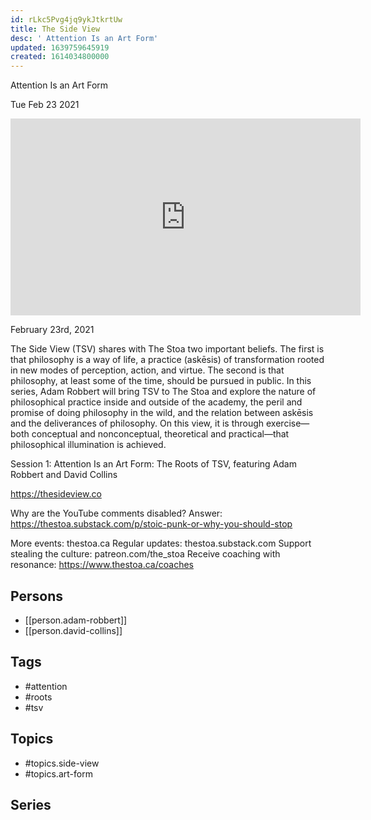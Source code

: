 ```yaml
---
id: rLkc5Pvg4jq9ykJtkrtUw
title: The Side View
desc: ' Attention Is an Art Form'
updated: 1639759645919
created: 1614034800000
---
```



 Attention Is an Art Form

Tue Feb 23 2021

<iframe width="560" height="315" src="https://www.youtube.com/embed/YA4EhEf-thg" title="The Side View: Attention Is an Art Form: The Roots of TSV w/ Adam Robbert and David Collins" frameborder="0" allow="accelerometer; autoplay; clipboard-write; encrypted-media; gyroscope; picture-in-picture" allowfullscreen ></iframe>

February 23rd, 2021

The Side View (TSV) shares with The Stoa two important beliefs. The first is that philosophy is a way of life, a practice (askēsis) of transformation rooted in new modes of perception, action, and virtue. The second is that philosophy, at least some of the time, should be pursued in public. In this series, Adam Robbert will bring TSV to The Stoa and explore the nature of philosophical practice inside and outside of the academy, the peril and promise of doing philosophy in the wild, and the relation between askēsis and the deliverances of philosophy. On this view, it is through exercise—both conceptual and nonconceptual, theoretical and practical—that philosophical illumination is achieved.

Session 1: Attention Is an Art Form: The Roots of TSV, featuring Adam Robbert and David Collins

https://thesideview.co

Why are the YouTube comments disabled? Answer: https://thestoa.substack.com/p/stoic-punk-or-why-you-should-stop

More events: thestoa.ca
Regular updates: thestoa.substack.com
Support stealing the culture: patreon.com/the_stoa
Receive coaching with resonance: https://www.thestoa.ca/coaches

## Persons

- [[person.adam-robbert]]
- [[person.david-collins]]

## Tags

- #attention
- #roots
- #tsv

## Topics

- #topics.side-view
- #topics.art-form

## Series



